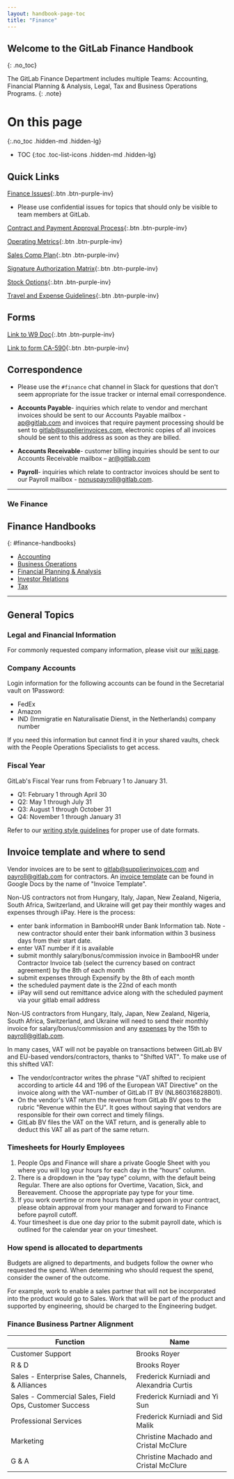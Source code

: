 ```yaml
---
layout: handbook-page-toc
title: "Finance"
---
```


## Welcome to the GitLab Finance Handbook
{: .no_toc}

The GitLab Finance Department includes multiple Teams: Accounting, Financial Planning & Analysis, Legal, Tax and Business Operations Programs.
{: .note}

# On this page
{:.no_toc .hidden-md .hidden-lg}

- TOC
{:toc .toc-list-icons .hidden-md .hidden-lg}

## <i class="fab fa-gitlab fa-fw icon-color font-awesome" aria-hidden="true"></i> Quick Links

[Finance Issues](https://gitlab.com/gitlab-com/finance/issues){:.btn .btn-purple-inv}
- Please use confidential issues for topics that should only be visible to team members at GitLab.

[Contract and Payment Approval Process](/handbook/finance/procure-to-pay){:.btn .btn-purple-inv}

[Operating Metrics](/handbook/finance/operating-metrics/){:.btn .btn-purple-inv}

[Sales Comp Plan](/handbook/finance/sales-comp-plan/){:.btn .btn-purple-inv}

[Signature Authorization Matrix](/handbook/finance/authorization-matrix){:.btn .btn-purple-inv}

[Stock Options](/handbook/stock-options/){:.btn .btn-purple-inv}

[Travel and Expense Guidelines](/handbook/finance/accounting/#travel-and-expense-guidelines){:.btn .btn-purple-inv}

## Forms

[Link to W9 Doc](https://drive.google.com/a/gitlab.com/file/d/1rYXpKfCTKES1iLif8gjQ_ApwXqA611ic/view?usp=sharing){:.btn .btn-purple-inv}

[Link to form CA-590](https://drive.google.com/a/gitlab.com/file/d/0BzE3Rq8kSQ6Tcmp3a19xcFBZOWs/view?usp=sharing){:.btn .btn-purple-inv}

## Correspondence

- Please use the `#finance` chat channel in Slack for questions that don't seem appropriate for the issue tracker or internal email correspondence.

- **Accounts Payable**- inquiries which relate to vendor and merchant invoices should be sent to our Accounts Payable mailbox - ap@gitlab.com and invoices that require payment processing should be sent to gitlab@supplierinvoices.com, electronic copies of all invoices should be sent to this address as soon as they are billed.

- **Accounts Receivable**- customer billing inquiries should be sent to our Accounts Receivable mailbox – ar@gitlab.com

- **Payroll**- inquiries which relate to contractor invoices should be sent to our Payroll mailbox - nonuspayroll@gitlab.com.

----

<div class="alert alert-purple center"><h3 class="purple"><strong>We <i class="fas fa-heart orange font-awesome" aria-hidden="true"></i> Finance</strong></h3></div>

## <i class="fas fa-book fa-fw icon-color font-awesome" aria-hidden="true"></i> Finance Handbooks
{: #finance-handbooks}

- [Accounting](/handbook/finance/accounting/)
- [Business Operations](/handbook/business-ops/)
- [Financial Planning & Analysis](/handbook/finance/financial-planning-and-analysis/)
- [Investor Relations](/handbook/finance/investor-relations/)
- [Tax](/handbook/tax/)

----

## General Topics

### Legal and Financial Information

For commonly requested company information, please visit our [wiki page](https://gitlab.com/gitlab-com/finance/wikis/company-information).

### Company Accounts
<a name="company-accounts"></a>

Login information for the following accounts can be found in the Secretarial vault
on 1Password:

- FedEx
- Amazon
- IND (Immigratie en Naturalisatie Dienst, in the Netherlands) company number

If you need this information but cannot find it in your shared vaults, check with the People Operations Specialists to get access.

### Fiscal Year
<a name="fiscal-year"></a>
GitLab's Fiscal Year runs from February 1 to January 31.

* Q1: February 1 through April 30
* Q2: May 1 through July 31
* Q3: August 1 through October 31
* Q4: November 1 through January 31

Refer to our [writing style guidelines](/handbook/communication/#writing-style-guidelines) for proper use of date formats.

## Invoice template and where to send
<a name="invoices"></a>

Vendor invoices are to be sent to gitlab@supplierinvoices.com and payroll@gitlab.com for contractors. An [invoice
template](https://docs.google.com/spreadsheets/d/1sRA2uCpFblOleyVIslqM4YwbW27GkU5DTgwMLhgR_Iw/edit?usp=sharing) can be found in Google Docs by the name of "Invoice Template".

Non-US contractors not from Hungary, Italy, Japan, New Zealand, Nigeria, South Africa, Switzerland, and Ukraine will get pay their monthly wages and expenses through iiPay.  Here is the process:
 - enter bank information in BambooHR under Bank Information tab.  Note - new contractor should enter their bank information within 3 business days from their start date.
 - enter VAT number if it is available
 - submit monthly salary/bonus/commission invoice in BambooHR under Contractor Invoice tab (select the currency based on contract agreement) by the 8th of each month
 - submit expenses through Expensify by the 8th of each month
 - the scheduled payment date is the 22nd of each month
 - iiPay will send out remittance advice along with the scheduled payment via your gitlab email address

Non-US contractors from Hungary, Italy, Japan, New Zealand, Nigeria, South Africa, Switzerland, and Ukraine will need to send their monthly invoice for salary/bonus/commission and any [expenses](/handbook/spending-company-money/) by the 15th to payroll@gitlab.com.

In many cases, VAT will not be payable on transactions between GitLab BV and EU-based
vendors/contractors, thanks to "Shifted VAT". To make use of this shifted VAT:

* The vendor/contractor writes the phrase "VAT shifted to recipient according to
article 44 and 196 of the European VAT Directive" on the invoice along with the
VAT-number of GitLab IT BV (NL860316828B01).
* On the vendor's VAT return the revenue from GitLab BV goes to the rubric "Revenue within the EU". It goes without saying that vendors are responsible for their own correct and timely filings.
* GitLab BV files the VAT on the VAT return, and is generally able to deduct this VAT all as part of the same return.

### Timesheets for Hourly Employees

1. People Ops and Finance will share a private Google Sheet with you where you will log your hours for each day in the “hours” column.
1. There is a dropdown in the “pay type” column, with the default being Regular. There are also options for Overtime, Vacation, Sick, and Bereavement. Choose the appropriate pay type for your time.
1. If you work overtime or more hours than agreed upon in your contract, please obtain approval from your manager and forward to Finance before payroll cutoff.
1. Your timesheet is due one day prior to the submit payroll date, which is outlined for the calendar year on your timesheet.

### How spend is allocated to departments

Budgets are aligned to departments, and budgets follow the owner who requested the spend. When determining who should request the spend, consider the owner of the outcome.

For example, work to enable a sales partner that will not be incorporated into the product would go to Sales. Work that will be part of the product and supported by engineering, should be charged to the Engineering budget.

### Finance Business Partner Alignment

| Function | Name |
| -------- | ---- |
| Customer Support | Brooks Royer |
| R & D | Brooks Royer |
| Sales - Enterprise Sales, Channels, & Alliances | Frederick Kurniadi and Alexandria Curtis |
| Sales - Commercial Sales, Field Ops, Customer Success | Frederick Kurniadi and Yi Sun |
| Professional Services | Frederick Kurniadi and Sid Malik |
| Marketing | Christine Machado and Cristal McClure |
| G & A | Christine Machado and Cristal McClure |
